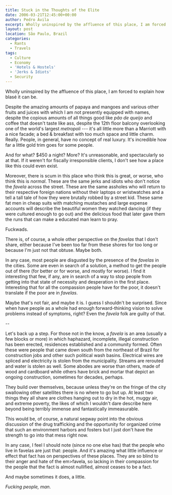 ```yaml
---
title: Stuck in the Thoughts of the Elite
date: 2006-03-21T12:45:00+00:00
author: Pedro Ávila
excerpt: Wholly uninspired by the affluence of this place, I am forced to explain how blasé it can be.
layout: post
location: São Paulo, Brazil
categories:
  - Rants
  - Travels
tags:
  - Culture
  - Economy
  - 'Hotels & Hostels'
  - 'Jerks & Idiots'
  - Security
---
```

Wholly uninspired by the affluence of this place, I am forced to explain how blasé it can be.

Despite the amazing amounts of papaya and mangoes and various other fruits and juices with which I am not presently equipped with names, despite the copious amounts of all things good like _pão de queijo_ and coffee that doesn't taste like ass, despite the 12th floor balcony overlooking one of the world's largest _metropoli_ --- it's all little more than a Marriott with a nice facade; a bed & breakfast with too much space and little charm. Really. People, in general, have no concept of real luxury. It's incredible how far a little gold trim goes for some people.

And for what? $450 a night? More? It's unreasonable, and spectacularly so at that. If it weren't for fiscally irresponsible clients, I don't see how a place like this could even exist.

Moreover, there is scum in this place who think this is great, or worse, who think this is _normal_. These are the same jerks and idiots who don't notice the _favela_ across the street. These are the same assholes who will return to their respective foreign nations without their laptops or wristwatches and a tell a tall tale of how they were brutally robbed by a street kid. These same fat men in cheap suits with matching mustaches and large expense accounts will describe the beautiful women they watched dancing (if they were cultured enough to go out) and the delicious food that later gave them the runs that can make a educated man learn to pray.

Fuckwads.

There is, of course, a whole other perspective on the _favelas_ that I don't share, either because I've been too far from these shores for too long or because I'm just not that obtuse. Maybe both.

In any case, most people are disgusted by the presence of the _favelas_ in the cities. Some are even in search of a solution, a method to get the people out of there (for better or for worse, and mostly for worse). I find it interesting that few, if any, are in search of a way to stop people from getting into that state of necessity and desperation in the first place. Interesting that for all the compassion people have for the poor, it doesn't translate if the poor are in _favelas_.

Maybe that's not fair, and maybe it is. I guess I shouldn't be surprised. Since when have people as a whole had enough forward-thinking vision to solve problems instead of symptoms, right? Even the _favela_ folk are guilty of that.

--

Let's back up a step. For those not in the know, a _favela_ is an area (usually a few blocks or more) in which haphazard, incomplete, illegal construction has been erected, residences established and a community formed. Often these were people that came down south from the northeast of Brazil for construction jobs and other such political wash basins. Electrical wires are spliced and electricity is stolen from the municipality. Streams are rerouted and water is stolen as well. Some abodes are worse than others, made of wood and cardboard while others have brick and mortar that depict an ongoing construction, sometimes for decades, perhaps.

They build over themselves, because unless they're on the fringe of the city swallowing other satellites there is no where to go but up. At least two things they all share are clothes hanging out to dry in the hot, muggy air, and extreme poverty, the likes of which I wouldn't dare describe here beyond being terribly immense and fantastically immeasurable.

This would be, of course, a natural segway point into the obvious discussion of the drug trafficking and the opportunity for organized crime that such an environment harbors and fosters but I just don't have the strength to go into that mess right now.

In any case, I feel I should note (since no one else has) that the people who live in favelas are just that: people. And it's amazing what little influence or effect that fact has on perspectives of these places. They are so blind to their anger and hate of the em>favela, so lacking in their compassion for the people that the fact is almost nullified, almost ceases to be a fact.

And maybe sometimes it does, a little.

_Fucking people, man._